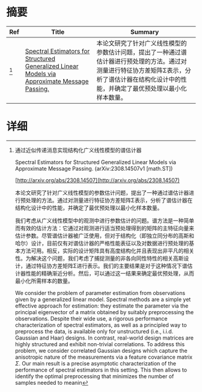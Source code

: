 # 摘要

| Ref | Title | Summary |
| --- | --- | --- |
| [^1] | [Spectral Estimators for Structured Generalized Linear Models via Approximate Message Passing.](http://arxiv.org/abs/2308.14507) | 本论文研究了针对广义线性模型的参数估计问题，提出了一种通过谱估计器进行预处理的方法。通过对测量进行特征协方差矩阵Σ表示，分析了谱估计器在结构化设计中的性能，并确定了最优预处理以最小化样本数量。 |

# 详细

[^1]: 通过近似传递消息实现结构化广义线性模型的谱估计器

    Spectral Estimators for Structured Generalized Linear Models via Approximate Message Passing. (arXiv:2308.14507v1 [math.ST])

    [http://arxiv.org/abs/2308.14507](http://arxiv.org/abs/2308.14507)

    本论文研究了针对广义线性模型的参数估计问题，提出了一种通过谱估计器进行预处理的方法。通过对测量进行特征协方差矩阵Σ表示，分析了谱估计器在结构化设计中的性能，并确定了最优预处理以最小化样本数量。

    

    我们考虑从广义线性模型中的观测中进行参数估计的问题。谱方法是一种简单而有效的估计方法：它通过对观测进行适当预处理得到的矩阵的主特征向量来估计参数。尽管谱估计器被广泛使用，但对于结构化（即独立同分布的高斯和哈尔）设计，目前仅有对谱估计器的严格性能表征以及对数据进行预处理的基本方法可用。相反，实际的设计矩阵具有高度结构化并且表现出非平凡的相关性。为解决这个问题，我们考虑了捕捉测量的非各向同性特性的相关高斯设计，通过特征协方差矩阵Σ进行表示。我们的主要结果是对于这种情况下谱估计器性能的精确渐近分析。然后，可以通过这一结果来确定最优预处理，从而最小化所需样本的数量。

    We consider the problem of parameter estimation from observations given by a generalized linear model. Spectral methods are a simple yet effective approach for estimation: they estimate the parameter via the principal eigenvector of a matrix obtained by suitably preprocessing the observations. Despite their wide use, a rigorous performance characterization of spectral estimators, as well as a principled way to preprocess the data, is available only for unstructured (i.e., i.i.d. Gaussian and Haar) designs. In contrast, real-world design matrices are highly structured and exhibit non-trivial correlations. To address this problem, we consider correlated Gaussian designs which capture the anisotropic nature of the measurements via a feature covariance matrix $\Sigma$. Our main result is a precise asymptotic characterization of the performance of spectral estimators in this setting. This then allows to identify the optimal preprocessing that minimizes the number of samples needed to meanin
    

